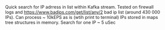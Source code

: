 Quick search for IP adrress in list within Kafka stream.
Tested on firewall logs and https://www.badips.com/get/list/any/2 bad ip list (around 430 000 IPs). Can process ~ 10kEPS as is (wtih print to terminal)
IPs stored in maps tree structures in memory. Search for one IP ~ 5 uSec

